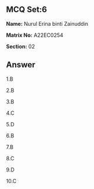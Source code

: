 ## MCQ Set:6

**Name:** Nurul Erina binti Zainuddin

**Matrix No:** A22EC0254

**Section:** 02

## Answer
1.B

2.B

3.B

4.C

5.D

6.B

7.B

8.C

9.D

10.C

